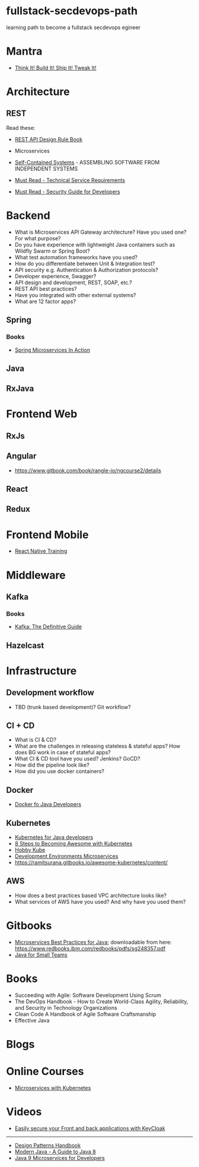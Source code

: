 # fullstack-secdevops-path
learning path to become a fullstack secdevops egineer

# Mantra

- [Think It! Build It! Ship It! Tweak It!](https://vimeo.com/94950270)

# Architecture

## REST

Read these:

- [REST API Design Rule Book](https://doc.lagout.org/programmation/Webservers/REST%20API%20Design%20Rulebook%20-%20Masse%20-%20O%27Reilly%20%282012%29/REST%20API%20Design%20Rulebook%20-%20Masse%20-%20O%27Reilly%20%282012%29.pdf)

- Microservices
- [Self-Contained Systems](http://scs-architecture.org/) - ASSEMBLING SOFTWARE FROM INDEPENDENT SYSTEMS
- [Must Read - Technical Service Requirements](https://github.com/stakater/technical-service-requirements)
- [Must Read - Security Guide for Developers](https://github.com/stakater/security-guide-for-developers)

# Backend

- What is Microservices API Gateway architecture? Have you used one? For what purpose?
- Do you have experience with lightweight Java containers such as Wildfly Swarm or Spring Boot?
- What test automation frameworks have you used?
- How do you differentiate between Unit & Integration test?
- API security e.g. Authentication & Authorization protocols?
- Developer experience, Swagger?
- API design and development, REST, SOAP, etc.?
- REST API best practices?
- Have you integrated with other external systems?
- What are 12 factor apps?

## Spring

### Books

- [Spring Microservices In Action](https://www.manning.com/books/spring-microservices-in-action)

## Java

## RxJava

# Frontend Web

## RxJs

## Angular

- https://www.gitbook.com/book/rangle-io/ngcourse2/details

## React


## Redux


# Frontend Mobile

- [React Native Training](https://unbug.gitbooks.io/react-native-training/content/)

# Middleware

## Kafka

### Books

- [Kafka: The Definitive Guide](https://www.oreilly.com/library/view/kafka-the-definitive/9781491936153/)

## Hazelcast

# Infrastructure

## Development workflow

- TBD (trunk based development)? Git workflow?

## CI + CD

- What is CI & CD?
- What are the challenges in releasing stateless & stateful apps? How does BG work in case of stateful apps?
- What CI & CD tool have you used? Jenkins? GoCD?
- How did the pipeline look like?
- How did you use docker containers?

## Docker

- [Docker fo Java Developers](https://htmlpreview.github.io/?https://github.com/redhat-developer-demos/docker-java/blob/devnexus2017/readme.html)

## Kubernetes

* [Kubernetes for Java developers](https://www.youtube.com/watch?v=_vM3ORa9_JE&feature=youtu.be)
* [8 Steps to Becoming Awesome with Kubernetes](https://docs.google.com/presentation/d/1ij64THksTygvifW5BD-n0ipc6MDF4cGBRQcV3BRYaoM/edit?_lrsc=927c6920-c737-4468-89b4-ddd9e2baa7b9&sc_cid=70160000000KGB4AAO#slide=id.g278b81b176_0_613)
* [Hobby Kube](https://github.com/hobby-kube/guide)
* [Development Environments Microservices](https://www.datawire.io/guide/development/development-environments-microservices/)
* https://ramitsurana.gitbooks.io/awesome-kubernetes/content/

## AWS

- How does a best practices based VPC architecture looks like?
- What services of AWS have you used? And why have you used them?

# Gitbooks

- [Microservices Best Practices for Java](https://cnjunq.gitbooks.io/microservices-best-practices-for-java); downloadable from here: https://www.redbooks.ibm.com/redbooks/pdfs/sg248357.pdf
- [Java for Small Teams](https://ncrcoe.gitbooks.io/java-for-small-teams/content/)

# Books

* Succeeding with Agile: Software Development Using Scrum
* The DevOps Handbook - How to Create World-Class Agility, Reliability, and Security in Technology Organizations
* Clean Code A Handbook of Agile Software Craftsmanship
* Effective Java

# Blogs

# Online Courses

* [Microservices with Kubernetes](https://robertbrem.github.io/Microservices_with_Kubernetes/)

# Videos

* [Easily secure your Front and back applications with KeyCloak](https://www.youtube.com/watch?v=RGp4HUKikts)

---

* [Design Patterns Handbook](https://ondrej-kvasnovsky.gitbooks.io/design-patterns-handbook/content/)
* [Modern Java - A Guide to Java 8](https://wizardforcel.gitbooks.io/modern-java-a-guide-to-java8/content/)
* [Java 9 Microservices for Developers](https://andreluisdias.gitbooks.io/java-9-microservices-for-developers/content/)
